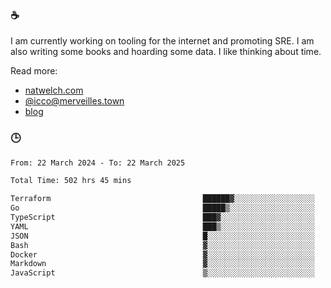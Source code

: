 ### ☕

I am currently working on tooling for the internet and promoting SRE. I am also writing some books and hoarding some data. I like thinking about time. 

Read more:

 - [natwelch.com](https://natwelch.com)
 - [@icco@merveilles.town](https://merveilles.town/@icco)
 - [blog](https://writing.natwelch.com)

### 🕒

<!--START_SECTION:waka-->

```txt
From: 22 March 2024 - To: 22 March 2025

Total Time: 502 hrs 45 mins

Terraform                                  ██████▓░░░░░░░░░░░░░░░░░░   26.80 %
Go                                         █████▒░░░░░░░░░░░░░░░░░░░   21.21 %
TypeScript                                 ███▓░░░░░░░░░░░░░░░░░░░░░   14.67 %
YAML                                       ███▒░░░░░░░░░░░░░░░░░░░░░   12.88 %
JSON                                       █░░░░░░░░░░░░░░░░░░░░░░░░   04.43 %
Bash                                       ▓░░░░░░░░░░░░░░░░░░░░░░░░   03.12 %
Docker                                     ▓░░░░░░░░░░░░░░░░░░░░░░░░   02.93 %
Markdown                                   ▓░░░░░░░░░░░░░░░░░░░░░░░░   02.23 %
JavaScript                                 ▒░░░░░░░░░░░░░░░░░░░░░░░░   01.86 %
```

<!--END_SECTION:waka-->
